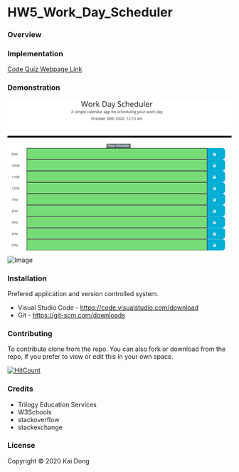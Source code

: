 # HW5_Work_Day_Scheduler

### Overview


### Implementation


[Code Quiz Webpage Link](https://kaidong-chr.github.io/HW5_Work_Day_Scheduler/)

### Demonstration

![Image](./assets/image/HW5_Work_Day_Scheduler.gif "Work Day Scheduler Demostration")
![Image](https://img.shields.io/badge/Languages-html%20%7C%20css%20%7C%20javascript-yellow)

### Installation

Prefered application and version controlled system.
* Visual Studio Code - https://code.visualstudio.com/download
* Git - https://git-scm.com/downloads

### Contributing

To contribute clone from the repo.
You can also fork or download from the repo, if you prefer to view or edit this in your own space.

[![HitCount](https://img.shields.io/github/search/kaidong-chr/HW5_Work_Day_Scheduler/search)](https://img.shields.io/github/search/kaidong-chr/HW5_Work_Day_Scheduler/})

### Credits

* Trilogy Education Services
* W3Schools
* stackoverflow
* stackexchange

### License

Copyright © 2020 Kai Dong